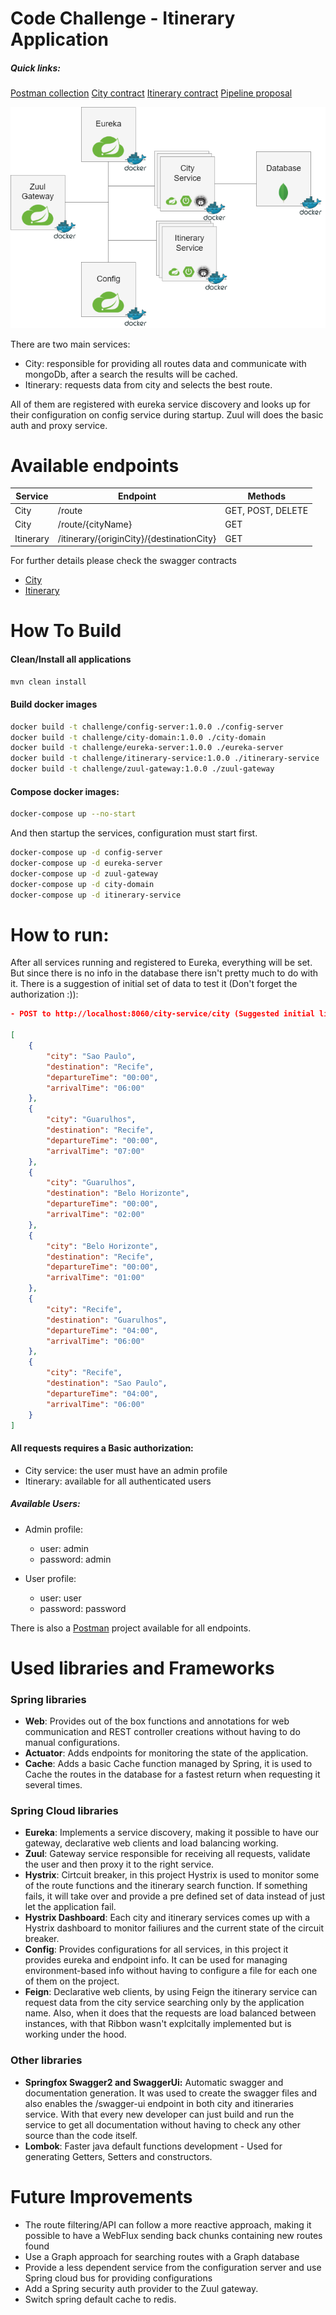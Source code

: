 # Code Challenge - Itinerary Application

##### Quick links: 
[Postman collection](documentations/Company%20challenge.postman_collection) 
[City contract](documentations/city-domain.yml)
[Itinerary contract](documentations/itinerary-service.yml)
[Pipeline proposal](documentations/pipeline.pptx)

![alt text](https://raw.githubusercontent.com/CezarAug/company-challenge/master/documentations/services-diagram.png)

There are two main services:
 * City: responsible for providing all routes data and communicate with mongoDb, after a search the results will be cached.
 * Itinerary: requests data from city and selects the best route.

All of them are registered with eureka service discovery and looks up for their configuration on config service during startup. 
Zuul will does the basic auth and proxy service. 

# Available endpoints

| Service | Endpoint | Methods |  
| ------ | ------ | -------- |
| City | /route | GET, POST, DELETE |
| City | /route/{cityName} | GET |
| Itinerary | /itinerary/{originCity}/{destinationCity} | GET |

For further details please check the swagger contracts
 - [City](documentations/city-domain.yml)
 - [Itinerary](documentations/itinerary-service.yml)


# How To Build

#### Clean/Install all applications
```sh
mvn clean install
```

#### Build docker images
```sh
docker build -t challenge/config-server:1.0.0 ./config-server
docker build -t challenge/city-domain:1.0.0 ./city-domain
docker build -t challenge/eureka-server:1.0.0 ./eureka-server
docker build -t challenge/itinerary-service:1.0.0 ./itinerary-service
docker build -t challenge/zuul-gateway:1.0.0 ./zuul-gateway
```

#### Compose docker images:

```sh
docker-compose up --no-start
```
And then startup the services, configuration must start first.

```sh
docker-compose up -d config-server
docker-compose up -d eureka-server
docker-compose up -d zuul-gateway
docker-compose up -d city-domain
docker-compose up -d itinerary-service
```

# How to run:

After all services running and registered to Eureka, everything will be set. 
But since there is no info in the database there isn't pretty much to do with it.
There is a suggestion of initial set of data to test it (Don't forget the authorization :)):

```json
- POST to http://localhost:8060/city-service/city (Suggested initial list available in postman.)

[
	{
		"city": "Sao Paulo",
		"destination": "Recife",
		"departureTime": "00:00",
		"arrivalTime": "06:00"
	},
	{
		"city": "Guarulhos",
		"destination": "Recife",
		"departureTime": "00:00",
		"arrivalTime": "07:00"
	},
	{
		"city": "Guarulhos",
		"destination": "Belo Horizonte",
		"departureTime": "00:00",
		"arrivalTime": "02:00"
	},
	{
		"city": "Belo Horizonte",
		"destination": "Recife",
		"departureTime": "00:00",
		"arrivalTime": "01:00"
	},
	{
		"city": "Recife",
		"destination": "Guarulhos",
		"departureTime": "04:00",
		"arrivalTime": "06:00"
	},
	{
		"city": "Recife",
		"destination": "Sao Paulo",
		"departureTime": "04:00",
		"arrivalTime": "06:00"
	}
]
```

#### All requests requires a Basic authorization:

- City service: the user must have an admin profile
- Itinerary: available for all authenticated users

##### Available Users:

 - Admin profile:
   - user: admin
   - password: admin

 - User profile:
    - user: user
    - password: password

There is also a [Postman](documentations/Company%20challenge.postman_collection.json) project available for all endpoints.

# Used libraries and Frameworks

### Spring libraries
 - **Web**: Provides out of the box functions and annotations for web communication and REST controller creations without having to do manual configurations.
 - **Actuator**: Adds endpoints for monitoring the state of the application.
 - **Cache**: Adds a basic Cache function managed by Spring, it is used to Cache the routes in the database for a fastest return when requesting it several times.

### Spring Cloud libraries
 - **Eureka**: Implements a service discovery, making it possible to have our gateway, declarative web clients and load balancing working.
 - **Zuul**: Gateway service responsible for receiving all requests, validate the user and then proxy it to the right service.
 - **Hystrix**: Cirtcuit breaker, in this project Hystrix is used to monitor some of the route functions and the itinerary search function. If something fails, it will take over and provide a pre defined set of data instead of just let the application fail.
 - **Hystrix Dashboard**: Each city and itinerary services comes up with a Hystrix dashboard to monitor failiures and the current state of the circuit breaker.
 - **Config**: Provides configurations for all services, in this project it provides eureka and endpoint info. It can be used for managing environment-based info without having to configure a file for each one of them on the project.
 - **Feign**: Declarative web clients, by using Feign the itinerary service can request data from the city service searching only by the application name. Also, when it does that the requests are load balanced between instances, with that Ribbon wasn't explcitally implemented but is working under the hood.

### Other libraries
 - **Springfox Swagger2 and SwaggerUi:** Automatic swagger and documentation generation. It was used to create the swagger files and also enables the /swagger-ui endpoint in both city and itineraries service. With that every new developer can just build and run the service to get all documentation without having to check any other source than the code itself.
 - **Lombok**: Faster java default functions development - Used for generating Getters, Setters and constructors.

# Future Improvements

 - The route filtering/API can follow a more reactive approach, making it possible to have a WebFlux sending back chunks containing new routes found
 - Use a Graph approach for searching routes with a Graph database
 - Provide a less dependent service from the configuration server and use Spring cloud bus for providing configurations
 - Add a Spring security auth provider to the Zuul gateway.
 - Switch spring default cache to redis.
